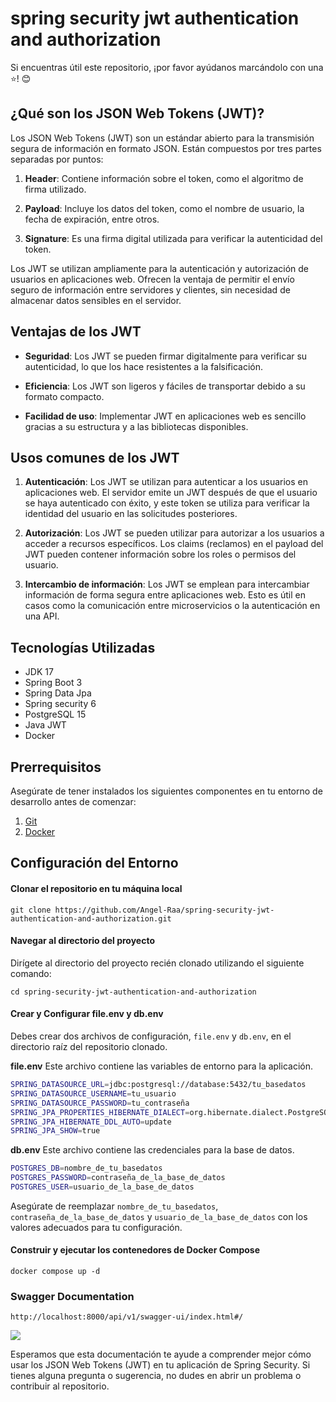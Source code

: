 # spring security jwt authentication and authorization

Si encuentras útil este repositorio, ¡por favor ayúdanos marcándolo con una ⭐! 😊

## ¿Qué son los JSON Web Tokens (JWT)?

Los JSON Web Tokens (JWT) son un estándar abierto para la transmisión segura de información en formato JSON. Están compuestos por tres partes separadas por puntos:

1. **Header**: Contiene información sobre el token, como el algoritmo de firma utilizado.

2. **Payload**: Incluye los datos del token, como el nombre de usuario, la fecha de expiración, entre otros.

3. **Signature**: Es una firma digital utilizada para verificar la autenticidad del token.

Los JWT se utilizan ampliamente para la autenticación y autorización de usuarios en aplicaciones web. Ofrecen la ventaja de permitir el envío seguro de información entre servidores y clientes, sin necesidad de almacenar datos sensibles en el servidor.

## Ventajas de los JWT

- **Seguridad**: Los JWT se pueden firmar digitalmente para verificar su autenticidad, lo que los hace resistentes a la falsificación.

- **Eficiencia**: Los JWT son ligeros y fáciles de transportar debido a su formato compacto.

- **Facilidad de uso**: Implementar JWT en aplicaciones web es sencillo gracias a su estructura y a las bibliotecas disponibles.

## Usos comunes de los JWT

1. **Autenticación**: Los JWT se utilizan para autenticar a los usuarios en aplicaciones web. El servidor emite un JWT después de que el usuario se haya autenticado con éxito, y este token se utiliza para verificar la identidad del usuario en las solicitudes posteriores.

2. **Autorización**: Los JWT se pueden utilizar para autorizar a los usuarios a acceder a recursos específicos. Los claims (reclamos) en el payload del JWT pueden contener información sobre los roles o permisos del usuario.

3. **Intercambio de información**: Los JWT se emplean para intercambiar información de forma segura entre aplicaciones web. Esto es útil en casos como la comunicación entre microservicios o la autenticación en una API.


## Tecnologías Utilizadas

- JDK 17
- Spring Boot 3
- Spring Data Jpa
- Spring security 6
- PostgreSQL 15
- Java JWT
- Docker

## Prerrequisitos

Asegúrate de tener instalados los siguientes componentes en tu entorno de desarrollo antes de comenzar:

1. [Git](https://git-scm.com/downloads)
2. [Docker](https://docs.docker.com/compose/install/)

## Configuración del Entorno 

#### Clonar el repositorio en tu máquina local

```
git clone https://github.com/Angel-Raa/spring-security-jwt-authentication-and-authorization.git
```
#### Navegar al directorio del proyecto
Dirígete al directorio del proyecto recién clonado utilizando el siguiente comando:
```
cd spring-security-jwt-authentication-and-authorization
```
#### Crear y Configurar file.env y db.env

Debes crear dos archivos de configuración, `file.env` y `db.env`, en el directorio raíz del repositorio clonado. 

**file.env** 
Este archivo contiene las variables de entorno para la aplicación.
```bash
SPRING_DATASOURCE_URL=jdbc:postgresql://database:5432/tu_basedatos
SPRING_DATASOURCE_USERNAME=tu_usuario
SPRING_DATASOURCE_PASSWORD=tu_contraseña
SPRING_JPA_PROPERTIES_HIBERNATE_DIALECT=org.hibernate.dialect.PostgreSQLDialect
SPRING_JPA_HIBERNATE_DDL_AUTO=update
SPRING_JPA_SHOW=true
```
**db.env** 
Este archivo contiene las credenciales para la base de datos.
```bash
POSTGRES_DB=nombre_de_tu_basedatos
POSTGRES_PASSWORD=contraseña_de_la_base_de_datos
POSTGRES_USER=usuario_de_la_base_de_datos
```
Asegúrate de reemplazar `nombre_de_tu_basedatos`, `contraseña_de_la_base_de_datos` y `usuario_de_la_base_de_datos` con los valores adecuados para tu configuración.

#### Construir y ejecutar los contenedores de Docker Compose
```
docker compose up -d
```

### Swagger Documentation
```
http://localhost:8000/api/v1/swagger-ui/index.html#/
```
![](https://github.com/Angel-Raa/spring-security-jwt-authentication-and-authorization/blob/main/src/main/resources/img/docs.png)




Esperamos que esta documentación te ayude a comprender mejor cómo usar los JSON Web Tokens (JWT) en tu aplicación de Spring Security. Si tienes alguna pregunta o sugerencia, no dudes en abrir un problema o contribuir al repositorio.





